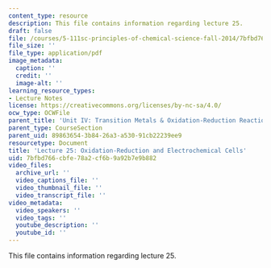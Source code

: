 ```yaml
---
content_type: resource
description: This file contains information regarding lecture 25.
draft: false
file: /courses/5-111sc-principles-of-chemical-science-fall-2014/7bfbd766cbfe78a2cf6b9a92b7e9b882_MIT5_111F14_Lecture25.pdf
file_size: ''
file_type: application/pdf
image_metadata:
  caption: ''
  credit: ''
  image-alt: ''
learning_resource_types:
- Lecture Notes
license: https://creativecommons.org/licenses/by-nc-sa/4.0/
ocw_type: OCWFile
parent_title: 'Unit IV: Transition Metals & Oxidation-Reduction Reactions'
parent_type: CourseSection
parent_uid: 89863654-3b84-26a3-a530-91cb22239ee9
resourcetype: Document
title: 'Lecture 25: Oxidation-Reduction and Electrochemical Cells'
uid: 7bfbd766-cbfe-78a2-cf6b-9a92b7e9b882
video_files:
  archive_url: ''
  video_captions_file: ''
  video_thumbnail_file: ''
  video_transcript_file: ''
video_metadata:
  video_speakers: ''
  video_tags: ''
  youtube_description: ''
  youtube_id: ''
---
```

This file contains information regarding lecture 25.